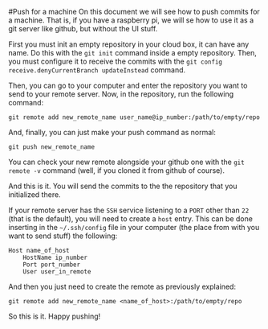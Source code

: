 #Push for a machine
On this document we will see how to push commits for a machine.
That is, if you have a raspberry pi, we will se how to use it as a git server like github, but without the UI stuff.

First you must init an empty repository in your cloud box, it can have any name. Do this with the `git init` command inside a empty repository. Then, you must configure it to receive the commits with the `git config receive.denyCurrentBranch updateInstead` command.

Then, you can go to your computer and enter the repository you want to send to your remote server.
Now, in the repository, run the following command:

```
git remote add new_remote_name user_name@ip_number:/path/to/empty/repo
```

And, finally, you can just make your push command as normal:

```
git push new_remote_name
```

You can check your new remote alongside your github one with the `git remote -v` command (well, if you cloned it from github of course).

And this is it. You will send the commits to the the repository that you initialized there.

If your remote server has the `SSH` service listening to a `PORT` other than `22` (that is the default), you will need to create a `host` entry. This can be done inserting in the `~/.ssh/config` file in your computer (the place from with you want to send stuff) the following:

```
Host name_of_host
	HostName ip_number
	Port port_number
	User user_in_remote
```

And then you just need to create the remote as previously explained:

```
git remote add new_remote_name <name_of_host>:/path/to/empty/repo
```

So this is it. Happy pushing!


